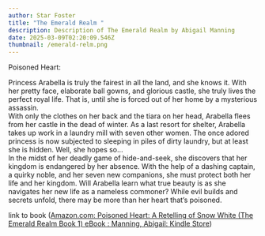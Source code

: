 ```yaml
---
author: Star Foster
title: "The Emerald Realm "
description: Description of The Emerald Realm by Abigail Manning
date: 2025-03-09T02:20:09.546Z
thumbnail: /emerald-relm.png
---
```

Poisoned Heart:

Princess Arabella is truly the fairest in all the land, and she knows it. With her pretty face, elaborate ball gowns, and glorious castle, she truly lives the perfect royal life. That is, until she is forced out of her home by a mysterious assassin.\
With only the clothes on her back and the tiara on her head, Arabella flees from her castle in the dead of winter. As a last resort for shelter, Arabella takes up work in a laundry mill with seven other women. The once adored princess is now subjected to sleeping in piles of dirty laundry, but at least she is hidden. Well, she hopes so…\
In the midst of her deadly game of hide-and-seek, she discovers that her kingdom is endangered by her absence. With the help of a dashing captain, a quirky noble, and her seven new companions, she must protect both her life and her kingdom. Will Arabella learn what true beauty is as she navigates her new life as a nameless commoner? While evil builds and secrets unfold, there may be more than her heart that’s poisoned.

link to book ([Amazon.com: Poisoned Heart: A Retelling of Snow White (The Emerald Realm Book 1) eBook : Manning, Abigail: Kindle Store](https://www.amazon.com/Poisoned-Heart-Retelling-White-Emerald-ebook/dp/B09L6LGFBF)﻿)